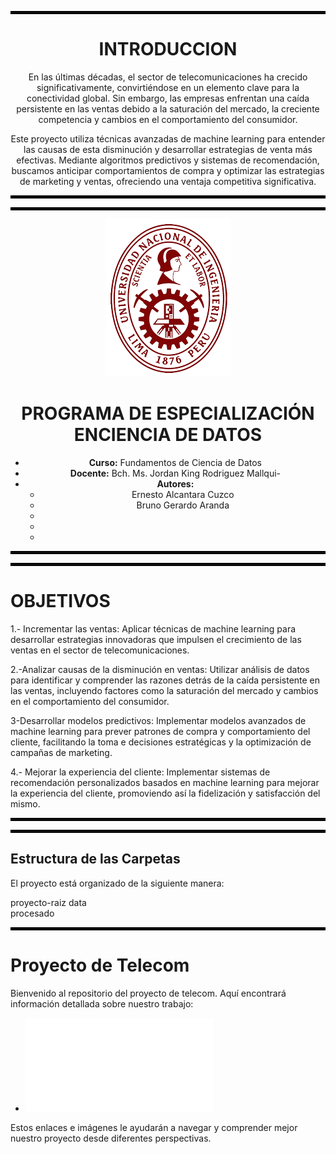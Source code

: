 
<hr style="border: 2px solid #000000;" />

<div style="text-align: center;">

# INTRODUCCION

En las últimas décadas, el sector de telecomunicaciones ha crecido significativamente, convirtiéndose en un elemento clave para la conectividad global. Sin embargo, las empresas enfrentan una caída persistente en las ventas debido a la saturación del mercado, la creciente competencia y cambios en el comportamiento del consumidor.

Este proyecto utiliza técnicas avanzadas de machine learning para entender las causas de esta disminución y desarrollar estrategias de venta más efectivas. Mediante algoritmos predictivos y sistemas de recomendación, buscamos anticipar comportamientos de compra y optimizar las estrategias de marketing y ventas, ofreciendo una ventaja competitiva significativa.

</div>
<hr style="border: 2px solid #000000;" />




<hr style="border: 2px solid #000000;" />

<p align="center">
  <img src="Imagenes/logo.png" alt="Logo JPF">
</p>



<div style="text-align: center;">

# PROGRAMA DE ESPECIALIZACIÓN ENCIENCIA DE DATOS

- **Curso:** Fundamentos de Ciencia de Datos
- **Docente:** Bch. Ms. Jordan King Rodriguez Mallqui- 
- **Autores:** 
  - Ernesto Alcantara Cuzco
  - Bruno Gerardo Aranda 
  -
  -
  - 

</div>

<hr style="border: 2px solid #000000;" />



<hr style="border: 2px solid #000000;" />

# OBJETIVOS

1.- Incrementar las ventas: 
     Aplicar técnicas de machine learning para desarrollar estrategias innovadoras que impulsen el crecimiento de las ventas en el sector de telecomunicaciones.

2.-Analizar causas de la disminución en ventas:
     Utilizar análisis de datos para identificar y comprender las razones detrás de la caída persistente en las ventas, incluyendo factores como la saturación del mercado y cambios en el comportamiento del consumidor.

3-Desarrollar modelos predictivos: Implementar modelos avanzados de machine learning para prever patrones de compra y comportamiento del cliente, facilitando la toma   e decisiones estratégicas y la optimización de campañas de marketing.

4.- Mejorar la experiencia del cliente: Implementar sistemas de recomendación personalizados basados en machine learning para mejorar la experiencia del cliente,  promoviendo así la fidelización y satisfacción del mismo.

<hr style="border: 2px solid #000000;" />



<hr style="border: 2px solid #000000;" />

## Estructura de las Carpetas

El proyecto está organizado de la siguiente manera:


proyecto-raiz
 data   
    procesado
    

<hr style="border: 2px solid #000000;" />


# Proyecto de Telecom

Bienvenido al repositorio del proyecto de telecom. Aquí encontrará información detallada sobre nuestro trabajo:

- ![Analisis Del Problema](análisis.md) 

Estos enlaces e imágenes le ayudarán a navegar y comprender mejor nuestro proyecto desde diferentes perspectivas.


